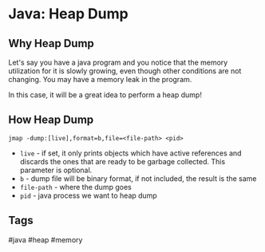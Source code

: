 # Java: Heap Dump

## Why Heap Dump
Let's say you have a java program and you notice that the memory utilization
for it is slowly growing, even though other conditions are not changing. You 
may have a memory leak in the program. 

In this case, it will be a great idea to perform a heap dump!

## How Heap Dump
```
jmap -dump:[live],format=b,file=<file-path> <pid>
```

* `live` - if set, it only prints objects which have active references and 
   discards the ones that are ready to be garbage collected. This parameter is
   optional.
* `b` - dump file will be binary format, if not included, the result is the same
* `file-path` - where the dump goes
* `pid` - java process we want to heap dump

## Tags
#java #heap #memory

